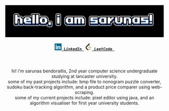 <img align="center" src="Images/hello-i-am-sarunas.gif">

<h5 align="center">
  <code><a href="https://www.linkedin.com/in/sarunas-bendoraitis-74a572293" title="LinkedIn Profile"><img width="22" src="Images/linkedin.svg"> LinkedIn </a></code>
  <code><a href="https://www.linkedin.com/in/sarunas-bendoraitis-74a572293" title="LeetCode Profile"><img width="22" src="Images/leetcode.svg"> LeetCode </a></code>
</h5>
<br>
<p align="center">
  hi! i'm sarunas bendoraitis, 2nd year computer science undergraduate studying at lancaster university.
  <br>
  some of my past projects include: bmp file to nonogram puzzle converter, sudoku back-tracking algorithm, and a product price comparer using web-scraping.
  <br>
  some of my current projects include: pixel editor using java, and an algorithm visualiser for first year university students.
</p>
